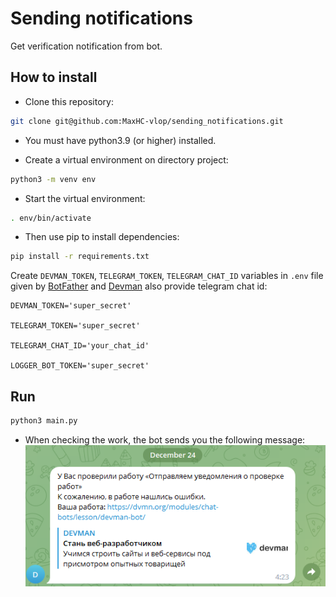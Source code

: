 # Sending notifications

Get verification notification from bot.

## How to install

- Сlone this repository:
```bash
git clone git@github.com:MaxHC-vlop/sending_notifications.git
```
- You must have python3.9 (or higher) installed.

- Create a virtual environment on directory project:
```bash
python3 -m venv env
 ```
- Start the virtual environment:
```bash
. env/bin/activate
```
- Then use pip to install dependencies:
```bash
pip install -r requirements.txt
```
Create `DEVMAN_TOKEN`, `TELEGRAM_TOKEN`, `TELEGRAM_CHAT_ID` variables in `.env` file given by [BotFather](https://t.me/BotFather) and [Devman](https://dvmn.org/api/docs/) also provide telegram chat id:

```
DEVMAN_TOKEN='super_secret'

TELEGRAM_TOKEN='super_secret'

TELEGRAM_CHAT_ID='your_chat_id'

LOGGER_BOT_TOKEN='super_secret'
```

## Run

```bash
python3 main.py
```

- When checking the work, the bot sends you the following message:
![screen](/pictures/screen.PNG)